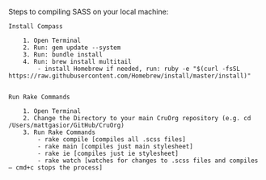 Steps to compiling SASS on your local machine:

    Install Compass

        1. Open Terminal
        2. Run: gem update --system
        3. Run: bundle install
		4. Run: brew install multitail
			- install Homebrew if needed, run: ruby -e "$(curl -fsSL https://raw.githubusercontent.com/Homebrew/install/master/install)"


    Run Rake Commands

        1. Open Terminal
        2. Change the Directory to your main CruOrg repository (e.g. cd /Users/mattgasior/GitHub/CruOrg)
        3. Run Rake Commands
            - rake compile [compiles all .scss files]
            - rake main [compiles just main stylesheet]
            - rake ie [compiles just ie stylesheet]
            - rake watch [watches for changes to .scss files and compiles – cmd+c stops the process]